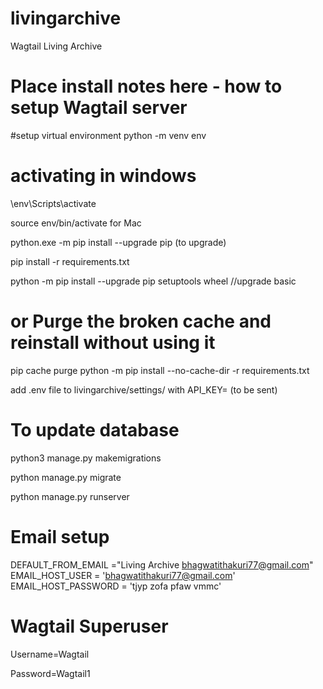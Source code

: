 # livingarchive
Wagtail Living Archive
# Place install notes here - how to setup Wagtail server

#setup virtual environment
python -m venv env
# activating in windows
\env\Scripts\activate

source env/bin/activate for Mac

python.exe -m pip install --upgrade pip (to upgrade)

pip install -r requirements.txt

python -m pip install --upgrade pip setuptools wheel //upgrade basic
# or Purge the broken cache and reinstall without using it
pip cache purge
python -m pip install --no-cache-dir -r requirements.txt


add .env file to livingarchive/settings/ with API_KEY= (to be sent)


# To update database
python3 manage.py makemigrations

python manage.py migrate 

python manage.py runserver


# Email setup
DEFAULT_FROM_EMAIL ="Living Archive <bhagwatithakuri77@gmail.com>"
EMAIL_HOST_USER = 'bhagwatithakuri77@gmail.com'
EMAIL_HOST_PASSWORD = 'tjyp zofa pfaw vmmc'

# Wagtail Superuser
Username=Wagtail

Password=Wagtail1
